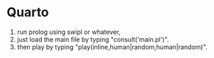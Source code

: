 # Quarto

1) run prolog using swipl or whatever,
2) just load the main file by typing "consult('main.pl')".
3) then play by typing "play(inline,human|random,human|random)".
